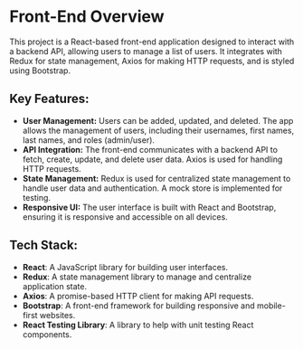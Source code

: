 # Front-End Overview

This project is a React-based front-end application designed to interact with a backend API, allowing users to manage a list of users. It integrates with Redux for state management, Axios for making HTTP requests, and is styled using Bootstrap.

## Key Features:
- **User Management:** Users can be added, updated, and deleted. The app allows the management of users, including their usernames, first names, last names, and roles (admin/user).
- **API Integration:** The front-end communicates with a backend API to fetch, create, update, and delete user data. Axios is used for handling HTTP requests.
- **State Management:** Redux is used for centralized state management to handle user data and authentication. A mock store is implemented for testing.
- **Responsive UI:** The user interface is built with React and Bootstrap, ensuring it is responsive and accessible on all devices.
  
## Tech Stack:
- **React**: A JavaScript library for building user interfaces.
- **Redux**: A state management library to manage and centralize application state.
- **Axios**: A promise-based HTTP client for making API requests.
- **Bootstrap**: A front-end framework for building responsive and mobile-first websites.
- **React Testing Library**: A library to help with unit testing React components.
